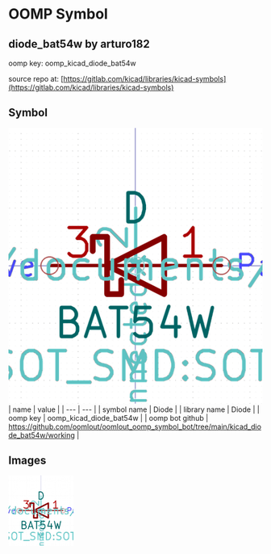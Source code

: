 # OOMP Symbol  
## diode_bat54w  by arturo182  
  
oomp key: oomp_kicad_diode_bat54w  
  
source repo at: [https://gitlab.com/kicad/libraries/kicad-symbols](https://gitlab.com/kicad/libraries/kicad-symbols)  
## Symbol  
  
[![working.png](working_600.png)](working.png)  
| name | value | 
| --- | --- | 
| symbol name | Diode | 
| library name | Diode | 
| oomp key | oomp_kicad_diode_bat54w | 
| oomp bot github | https://github.com/oomlout/oomlout_oomp_symbol_bot/tree/main/kicad_diode_bat54w/working | 
## Images  
  
[![working.png](working_140.png)](working.png)  
